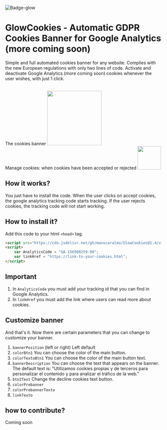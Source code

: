 ![Badge-glow](https://img.shields.io/badge/GlowCookies-v.1.4-blue)
# GlowCookies - Automatic GDPR Cookies Banner for Google Analytics (more coming soon)
Simple and full automated cookies banner for any website. Complies with the new European regulations with only two lines of code. Activate and deactivate Google Analytics (more coming soon) cookies whenever the user wishes, with just 1 click.

<br>
The cookies banner
<img src="https://cdn.glowmedia.es/upload/uploads/6c8121glowCookies.png" data-canonical-src="https://cdn.glowmedia.es/upload/uploads/6c8121glowCookies.png" height="175" />
<br>
Manage cookies: when cookies have been accepted or rejected
<img src="https://cdn.glowmedia.es/upload/uploads/b3a46bbtnGlowcookies.png" data-canonical-src="https://cdn.glowmedia.es/upload/uploads/b3a46bbtnGlowcookies.png" height="75" />
<br>

## How it works?
You just have to install the code. When the user clicks on accept cookies, the google analytics tracking code starts tracking. If the user rejects cookies, the tracking code will not start working.

## How to install it?
Add this code to your html `<head>` tag.
```html
<script src="https://cdn.jsdelivr.net/gh/manucaralmo/GlowCookies@1.4/v1/cookiesGlow.js" async></script>
<script>
    var AnalyticsCode = "UA-156900259-00";
    var linkHref = "https://link-to-your-cookies.html";
</script>
```

## Important
1. In `AnalyticsCode` you must add your tracking id that you can find in Google Analytics.
2. In `linkHref` you must add the link where users can read more about cookies.

## Customize banner
And that's it. Now there are certain parameters that you can change to customize your banner.

1. `bannerPosition` (left or right) Left default
2. `colorBtn1` You can choose the color of the main button.
3. `colorTextoBtn1` You can choose the color of the main button text.
4. `bannerDescription` You can choose the text that appears on the banner. The default text is: "Utilizamos cookies propias y de terceros para personalizar el contenido y para analizar el tráfico de la web."
5. `btn2Text` Change the decline cookies text button.
6. `colorPrebanner`
7. `colorPrebannerTexto`
8. `linkTexto`

## how to contribute?
Coming soon
